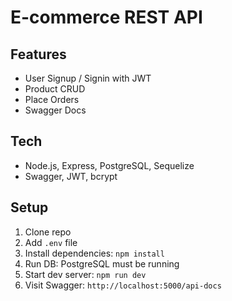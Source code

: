 # E-commerce REST API

## Features
- User Signup / Signin with JWT
- Product CRUD
- Place Orders
- Swagger Docs

## Tech
- Node.js, Express, PostgreSQL, Sequelize
- Swagger, JWT, bcrypt

## Setup

1. Clone repo
2. Add `.env` file
3. Install dependencies: `npm install`
4. Run DB: PostgreSQL must be running
5. Start dev server: `npm run dev`
6. Visit Swagger: `http://localhost:5000/api-docs`
